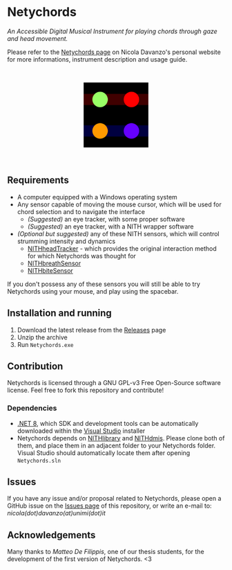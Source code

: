 # Netychords
*An Accessible Digital Musical Instrument for playing chords through gaze and head movement.*

Please refer to the [Netychords page](https://neeqstock.notion.site/Netychords-3a666176e99545b2b022e56b863ba277) on Nicola Davanzo's personal website for more informations, instrument description and usage guide.

</br><div align="center">
    <img src="NetychordsLogo.png" width="150px" alt="Netychords logo">    

</div></br>

## Requirements
- A computer equipped with a Windows operating system
- Any sensor capable of moving the mouse cursor, which will be used for chord selection and to navigate the interface
    - _(Suggested)_ an eye tracker, with some proper software
    - _(Suggested)_ an eye tracker, with a NITH wrapper software
- _(Optional but suggested)_ any of these NITH sensors, which will control strumming intensity and dynamics
    - [NITHheadTracker](https://neeqstock.notion.site/NITHheadTracker-BNO055-eda9cb4d752c45869abd85d06a1d7e5d) - which provides the original interaction method for which Netychords was thought for
    - [NITHbreathSensor](https://neeqstock.notion.site/NITHbreathSensor-5010DP-b23a43406b4d432d974a42bbe0f63695)
    - [NITHbiteSensor](https://neeqstock.notion.site/NITHbiteSensor-FSR-d0dabadc9abe470eb583985b22f3d2a9)

If you don't possess any of these sensors you will still be able to try Netychords using your mouse, and play using the spacebar.

## Installation and running

1. Download the latest release from the [Releases](https://github.com/LIMUNIMI/Netychords/releases)
 page
2. Unzip the archive
3. Run `Netychords.exe`

## Contribution

Netychords is licensed through a GNU GPL-v3 Free Open-Source software license. Feel free to fork this repository and contribute!
### Dependencies
- [.NET 8](https://dotnet.microsoft.com/en-us/download/dotnet/8.0), which SDK and development tools can be automatically downloaded within the [Visual Studio](https://visualstudio.microsoft.com/it/downloads/) installer
- Netychords depends on [NITHlibrary](https://github.com/LIMUNIMI/NITHlibrary) and [NITHdmis](https://github.com/LIMUNIMI/NITHdmis). Please clone both of them, and place them in an adjacent folder to your Netychords folder. Visual Studio should automatically locate them after opening `Netychords.sln`

## Issues

If you have any issue and/or proposal related to Netychords, please open a GitHub issue on the [Issues page](https://github.com/LIMUNIMI/Netychords/issues) of this repository, or write an e-mail to: *nicola(dot)davanzo(at)unimi(dot)it*

## Acknowledgements

Many thanks to *Matteo De Filippis*, one of our thesis students, for the development of the first version of Netychords. <3


